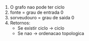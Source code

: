 
1. O grafo nao pode ter ciclo
2. fonte = grau de entrada 0
3. sorveudouro = grau de saida 0
4. Retornos:
    - Se existir ciclo -> ciclo
    - Se nao -> ordenacao topologica





